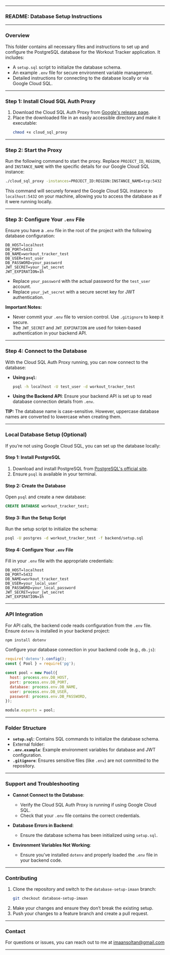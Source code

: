 
---

### README: Database Setup Instructions

---

### **Overview**
This folder contains all necessary files and instructions to set up and configure the PostgreSQL database for the Workout Tracker application. It includes:
- A `setup.sql` script to initialize the database schema.
- An example `.env` file for secure environment variable management.
- Detailed instructions for connecting to the database locally or via Google Cloud SQL.

---

### **Step 1: Install Cloud SQL Auth Proxy**

1. Download the Cloud SQL Auth Proxy from [Google's release page](https://cloud.google.com/sql/docs/postgres/connect-auth-proxy#install).
2. Place the downloaded file in an easily accessible directory and make it executable:
   ```bash
   chmod +x cloud_sql_proxy
   ```

---

### **Step 2: Start the Proxy**

Run the following command to start the proxy. Replace `PROJECT_ID`, `REGION`, and `INSTANCE_NAME` with the specific details for our Google Cloud SQL instance:

```bash
./cloud_sql_proxy -instances=PROJECT_ID:REGION:INSTANCE_NAME=tcp:5432
```

This command will securely forward the Google Cloud SQL instance to `localhost:5432` on your machine, allowing you to access the database as if it were running locally.

---

### **Step 3: Configure Your `.env` File**

Ensure you have a `.env` file in the root of the project with the following database configuration:

```plaintext
DB_HOST=localhost
DB_PORT=5432
DB_NAME=workout_tracker_test
DB_USER=test_user
DB_PASSWORD=your_password
JWT_SECRET=your_jwt_secret
JWT_EXPIRATION=1h
```

- Replace `your_password` with the actual password for the `test_user` account.
- Replace `your_jwt_secret` with a secure secret key for JWT authentication.

**Important Notes:**
- Never commit your `.env` file to version control. Use `.gitignore` to keep it secure.
- The `JWT_SECRET` and `JWT_EXPIRATION` are used for token-based authentication in your backend API.

---

### **Step 4: Connect to the Database**

With the Cloud SQL Auth Proxy running, you can now connect to the database:

- **Using `psql`**:
  ```bash
  psql -h localhost -U test_user -d workout_tracker_test
  ```

- **Using the Backend API**:
  Ensure your backend API is set up to read database connection details from `.env`. 

**TIP:** The database name is case-sensitive. However, uppercase database names are converted to lowercase when creating them.

---

### **Local Database Setup (Optional)**

If you’re not using Google Cloud SQL, you can set up the database locally:

#### **Step 1: Install PostgreSQL**
1. Download and install PostgreSQL from [PostgreSQL's official site](https://www.postgresql.org/download/).
2. Ensure `psql` is available in your terminal.

#### **Step 2: Create the Database**
Open `psql` and create a new database:
```sql
CREATE DATABASE workout_tracker_test;
```

#### **Step 3: Run the Setup Script**
Run the setup script to initialize the schema:
```bash
psql -U postgres -d workout_tracker_test -f backend/setup.sql
```

#### **Step 4: Configure Your `.env` File**
Fill in your `.env` file with the appropriate credentials:
```plaintext
DB_HOST=localhost
DB_PORT=5432
DB_NAME=workout_tracker_test
DB_USER=your_local_user
DB_PASSWORD=your_local_password
JWT_SECRET=your_jwt_secret
JWT_EXPIRATION=1h
```

---

### **API Integration**

For API calls, the backend code reads configuration from the `.env` file. Ensure `dotenv` is installed in your backend project:
```bash
npm install dotenv
```

Configure your database connection in your backend code (e.g., `db.js`):
```javascript
require('dotenv').config();
const { Pool } = require('pg');

const pool = new Pool({
  host: process.env.DB_HOST,
  port: process.env.DB_PORT,
  database: process.env.DB_NAME,
  user: process.env.DB_USER,
  password: process.env.DB_PASSWORD,
});

module.exports = pool;
```


---

### **Folder Structure**

- **`setup.sql`**: Contains SQL commands to initialize the database schema.
- External folder:
- **`.env.example`**: Example environment variables for database and JWT configuration.
- **`.gitignore`**: Ensures sensitive files (like `.env`) are not committed to the repository.

---

### **Support and Troubleshooting**

- **Cannot Connect to the Database**:
  - Verify the Cloud SQL Auth Proxy is running if using Google Cloud SQL.
  - Check that your `.env` file contains the correct credentials.

- **Database Errors in Backend**:
  - Ensure the database schema has been initialized using `setup.sql`.

- **Environment Variables Not Working**:
  - Ensure you’ve installed `dotenv` and properly loaded the `.env` file in your backend code.

---

### **Contributing**

1. Clone the repository and switch to the `database-setup-imaan` branch:
   ```bash
   git checkout database-setup-imaan
   ```
2. Make your changes and ensure they don’t break the existing setup.
3. Push your changes to a feature branch and create a pull request.


---

### **Contact**

For questions or issues, you can reach out to me at imaansoltan@gmail.com

---


